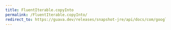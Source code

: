 ```yaml
---
title: FluentIterable.copyInto
permalink: /FluentIterable.copyInto/
redirect_to: https://guava.dev/releases/snapshot-jre/api/docs/com/google/common/collect/FluentIterable.html#copyInto-C-
---
```

